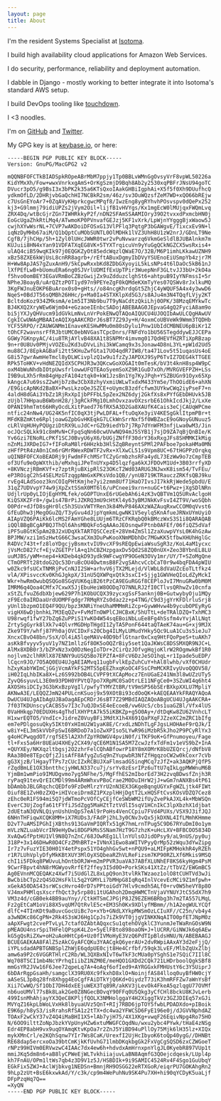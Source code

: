 ```yaml
---
layout: page
title: About
---
```


I'm the resident Systems Specialist at [Isotoma](https://www.isotoma.com/).

I build high availability cloud applications for Amazon Web Services.

I do security, performance, reliability and deployment automation.

I dabble in Django - mostly working to better integrate it into Isotoma's standard AWS setup.

I build DevOps tooling like [touchdown](http://docs.yaybu.com/projects/touchdown/).

I <3 noodles.

I'm on [GitHub](https://github.com/Jc2k) and [Twitter](https://twitter.com/Jc2k).

My GPG key is at [keybase.io](https://keybase.io/jc2k), or here:

    -----BEGIN PGP PUBLIC KEY BLOCK-----
    Version: GnuPG/MacGPG2 v2

    mQQNBFOFCTkBIADSpkROpeABrMbM7ppjy1Tp0BBLvWMnGgOvsyVrF8vpWL50226a
    KidYMxXh/Fow+wwxVnrkxgAmS+OrKgSzmjD9Bqh8Ab2y2530xqPBFrJNsU94goTC
    DVucr3pO5/g9BsI3x3bPK2k35a6KTsQxoIAakGHBiIgphAi+X5f5f0Xh9DUufhcQ
    ydkmOfLD/2DHRjvbGaQchHI7NCBkR2sm/46z/sv3OuWQzsfZeM7WD+xQO66bREjw
    c7UsGnEYoAr7+0ZqAVyKHprkcgwcMPqf8/IwzEng8ygRYhvhPOsvspv0dQePx252
    kj3+G9lmmj79idiUPZs2jVym2Oil+lijfB1vHVYgs/Kx1mgEcW0lMUjqxFWQmLvq
    ZRX4Dq/wtBcGjrZGn7IWHRkkyP2f/nDN2SFAmSSAAMIOry39O2tvxxdPxmcbHN0j
    EoGcUgaZhkRtLMq4/ATwmoKP0PVnvafGEJzj5KF1vXrk/LpWjnYYgggBjxWaow5J
    cwjhXYwWsrNL+7CVP7wAKDoiDFOSxG13VlPFlq3PqtgP3bGAWgvE/TixcxEv9N+l
    iqNzDyMHb67aiM/Q1bQptCuMObSUNTL0OlMDHk1lVZ3UhH8U1zW2nrJ/GDnLT9Ne
    CgfB/7jhCHp/5h+1Zyl0lUHcJWWR0twr2vPuNvwarzq6VkmGeSldlBJUBAlnkm7m
    KUJuii8HN4xYan91VDFATXqEG8VK+5TYXTrqicuVn9yYuGgQCkNGZCX5wsRxis4+
    ulAQ4ciB59wqKIk97j0EQGKZyOt85edcWqzlQWaE7O/32B/M6P1imhLKkawUZNH9
    xBz58ZXE6kWjUsL8cnRR8agrb+/rEftABuxDgmyIbDVyYSUEnoEiUSmpYb4zjr7M
    H+Ww8ApJAS7gZuxAnH9/5kCpwRxxbKd8ZDbGXyoyiL5kLsNPs4t6lDaOc5kB61nJ
    lXfPEfLwB+bUomuERa6ng0SJVrlUDMIfExUpTPir3WuepNnF3GLtvJJ3bU+2kO4a
    f5hvo0omBEY3EGaVRmBoCZBzGwijZx9uZdduzclghSt6+ahtpuB9IyYNFmssI+5r
    NPheJBoayB/uArQZtzPOT1yd97n9PEYeZgF0kQMdeKXmTyYes07QSWv8rJxlkuMQ
    3KgFWJnuEOKP6BuArox0s0+gHts//o84ncgKhrdqGt5ZhjC4yWQUF5A4x4y3wwD6
    NqeS+0BdJT56sQMBh26HHc/p+Ma0Ia4STXKlpXd5G3/s8AJu4m3N4TQqfLVjy2KT
    BcltdoKoz934ZMksmA/e1m5IT3Nb9bu7T9yNaCdtzQkiLhj0OPK/38MzqEMYkwTc
    BJ4KXQ2XryWEw6Wjm04+eGzaoeIEnbcSADojABEBAAG0JEpvaG4gQ2FyciA8am9o
    bi5jYXJyQHVucm91dGVkLmNvLnVrPokENwQTAQoAIQUCU4UJOQIbAwULCQgHAwUV
    CgkICwUWAgMBAAIeAQIXgAAKCRDrJ6sBT7Z29Jy+H/4oxmCoUBVeWk9Wmm3TQDHb
    YCF55RPO/rZAUWGNMm1EnaveKESHwMMu0m80sDylu1Pnw1UbIdCMBNEU6pBiKr1Z
    tOhCF2wavnsrFfRJbtUMC0ebNVGasTCpcDnrs/FNFdYo1bU56STegddywEJJCEPa
    GGWy7GKnpyAC/4iu8TRjAYlvB48XA1t8SNPMr4imvmg017QdHEVfHZRTiXpRBzap
    9n+r0U8Uv0PMjvVOZEu2Kd3uDVvLihi3kWCamq9x3sJonaw4D8nL3YL+pW1d2Ud5
    mu88CJ/8EpkAGBaFi2tt5KHuZwfGta17UO4qdR7IW8/ta471Lov5t51uqasUs4oE
    G8i57gwrAwmHeTmcl8yDLWCivplzQ1w9u1fzZyJAPDXJ9SyP6TvIZ7DEG4kTTGEE
    RPk5ToHKV+vHdNEZQIdX5CPHJR3w3QKcwGoXOGAIt0mTesK/bV3t4knH8sp4W9pC
    oxM4bWuNhdbIOtpUwsfrlowwUFQTEAoSyemSoXZ9R1GuD7xOh/MVRGVEFPZH+LSs
    I9B9uLXh5rRm84gHpzFA104ztqk0+kW1JzsBn1Yg7KyJPqh+YSZBUGn91Oyx65Xp
    kAngcA7u69ssZ2wHjb7z8w3CbX8zhyVxmiUWLwTxdxM433Ym5e/ThOOidE6+ahXN
    /E9GicApNKd2BaBX+PwsLkzoQeJSZCE+oUymcB3zdfcfwm3UYkwCWq2iyPseF7+n
    4aldH8dGAi3YbZz1RjRxXpIjbPFFbL5pZex2NZ6dyj2GkfXs8xPYfGEbDHUvk5JB
    zUjbl7HHpauB6WbnH28/j3gRCkFMg10LmhOvxzavOXzsrbE61OhkIcdJkj2/LxXe
    OPANI9hmTmt66HRyOcdLXitPaed776fRX5A3D2Ga8XAUfK4Cais3eCjCAUqWPCme
    ntfic24nNw4/UG24K5nfIC0qX3tjPwLDFAL+ftuOqXe3yiV4KESgGklItpmPBr+t
    MFdKBZmKte6RpljoawGZpbGvHKEqkG7LCkWnSrrNxf5f0WBZacE9oGNoyGUNuuz5
    cLRlVqHUHyPQUgziDtRX9LuJdC+rGZb9iedYb7j7Rp7dYnWFM3nfjLwa0wM3/Jin
    ocJQcSQLkk91c8mMvN+CFpqSqNn60cwUVwNQ94mJ5SYB1j7sjD9ZA7qBjQnBIe/K
    Yv6Gzi7ENoRLcPKf1SCJ0BvyU6yX6/bUGjZNffF30drY36xRxgJFs8SHMMKIkMig
    nZnMiJXRDeIG7+fIFoRaM8lr6HHzkb3HlSZqBReyntSPMl2PAFboe7pokaHMa0MN
    zHFfPtR4zA0n1Cm6rGMrRWexRDWTF2vRx+XlXwCL51s9Vpm8UC+67tHGPPzOrqkq
    uQINBFOFCXoBEADRj9jFwdmFFchMSrTCZyGrmbzhsRFa4ydL73EzWw9o7zCmpTEB
    of3Ufu9eOpWXthib/eMxhqiJPeTnUYxp4D5lqzfga6kXJFDOvM1Ud+3B03rrfyXD
    +8KVNczjRBmKVf+z7zptRjuBXipRlS23OKcT2Wd03ARUG3NJwxK8ism54/TvFEu/
    eP3ROigC2hS4SELMzGTzqgpNmGxKPKsVdo1QB//ynUB719KTRauczZRKfsQBJ9ku
    rvEg4LAdSooz3knCOIqPHtKmjhe7yi2zmm8Uf71HaO7IvsJI7kkRjWede5pbdU/E
    31qZ7UDVvpY74w9jXpZxtSSmX0MT6l6/uPCneei9xrn+nuGC+t6Pwz+jXgSDlNRn
    UdjlrUp0yLIOjEgHYMLfek/oGOPTUnxE6rUGebAh6i4zK3vQBTVm1Q5URvAclgoH
    KiQSXKZFr8+/gw1s47BrPiJZKRQ3mU9cHtKl4y63yBMJNkKvFsvI4ZT9V/woSQbh
    O0Pdr+dJfD8sgHr0lc5h3SUxVWTYRen3k84MvP846AXzWAZAuqRxwCCOM0qVvst6
    GfEuDhw3jMegOGuZQ/T3yGvu4dJjpYqmkmLgwNK1V5eylq5KnAfueJRNxUYmUyiO
    AIApVZQ6PAiKk6lcMS2FAmYGhe8LUUjm6TRzCFKRqbQ0kBMczWxS3S1i8QARAQAB
    iQQlBBgBCgAPBQJThQl6AhsMBQkFo5qAAAoJEOsnqwFPtnb0AFEf/06fiQZ5dVaf
    iPF5u8GtKSpAm2BJ2xUDqXkTARTQSCCezE+28Vm4ZmSl1ZzaXuwpVYsL0K4hGzAw
    BPJMW/xzi1mSzHwtG66C3wsaCXm3DuPwKooXNmMDbhDc7MGwKK5tfbwXHUhHglGc
    R4DVc743t+fz8loYDgcjyBsmxtvIU9vcXF9sREQpEwiaWsuSgR3z/KoL4aM1ycxc
    jVsMcD827cf+EjvZGETPrlA+q1hCBZHzpgaxDv5Qd2S8ZQ0nUX+Zeo3BYbnEL8LU
    uuMJBS/yWM+nep4+kKDeb4qkD93ydk9WFcwgYP9OGeN3OVy1mr/UY/T+SZoMgQne
    CTmOPRTt28tdoG2Qc53DruBcOU4OwtmsB8F2vgSAhcvCcbCaT0r9w4bqFDA4pWIU
    w0Zkc9fsUCxTNMRjPvCnNJI2SW+arhvV6jTX2MLejd/VlWbL8dVaUZcEoTLtfkz4
    vlA/XPisvccKv0KhGJgkpX/31nU5QXWPqxQtk3sxCI+Sjjg1GWVHeQIoLdZyMckI
    Wkr+hwRmOwubQSQGo8SGqVUK6qiB26tPzCA9EGuRGGf8CEPloJvI7MnuGRw0bM0M
    IMRM6q4Qoa4CMfx7CxwX5JjEbuHeiW8OODq7O7NNLRJ2fI0CTlvsQRhwZv10cnfa
    xStZLfvuZ6dbXbjew629P7h1KObUCQX39zycxgSsF5anknj0B+GutwybyOju1MQy
    zF9Ec0aIRDaaUrdUOMPFgdgr7RMqRYZs0daz2z+p4TNG/C9d3jgYrKFDlrluSrj8
    yUnl1bzpmO1EQ4F9QU/bpz3KNRiYneUhaMMMmRiZcp+GywWHvw4b9ycubOPEyRyG
    vigHX6wDjbnhkL7M3EqQZv+FvMdTnOWPlCJHCBxK/5hUTtL+deTRAlDZQ+TxhMC3
    U98rwqf1fwY27bZq6ZuPPiS1YwKO4W54sqEBoiNbLuEe8Fg4hSsfm4vYvjAlLNqt
    ZrtySgGyrk8lXk7v4QlvrMGDHpTHgdI1ZyTA5PonF644taQTAeK74au+G+xj9MJX
    Zke9T9Y/whfj87Ph0ajOVCIDxFs20Cbg4ILMyLUMudYHky5Qc9LuA1Cu3s5ieJu7
    XncxCBvO48bn/SsX/Ol4iA5lqeMAVv40D9bflGtnar0xCxq9HtFQoPpeS+tuAKh7
    asKkBfvyyv5yuV1y7NZ1mllzGf8OK5oOQZrBiy5set1QaJKWsC8DSSMXQR9NJC+L
    AlMx8XDB0r3/bZPxNz3xQ0DzNegIoTDr+2CirQzJOfvgHqjoKlrW2ROgmwkBf1R0
    nojlvm2clhRRlX87ENNY9uUSQ5Bo7EPZfA+8FcV6DzJeSO1hqL+r1Ipade5uEDP/
    lCqcn9JO/7O5AQ0EU4UJgAEIAMvq11ugbFvlkEpZuhCuY+hAl8lwhb/vXf0CHUdr
    hZxyKabYWImCjGGjVcmAYkFS2MTS5pEEZhxqKoOC4FSsCPmMCKRIvyUvoQQOV58/
    iH02IqLhbIKa8X+Lz6S992bOB4LCVPF9tXCApMocz7EnUGaE241Nm3l8wUZzUTy5
    ZyvQ6syuvLL3E0m93PDH0YPVtQ7po7XRpMC0SaOtrLE11NFgCe0+3SZuWI4q6ht4
    AXOSHsiDCIy3G3bKxBzpVgIl/pwfyTYMYZtBR/tV9mSP56bSErBXkpXXLU7MpliY
    AKNwA3E/LEQQZJmN24PULcnKSuoj9x59XOtBi93cdOoQK+kAEQEAAYkFRAQYAQoA
    DwUCU4UJgAIbAgUJBaOagAEpCRDrJ6sBT7Z29MBdIAQZAQoABgUCU4UJgAAKCRA+
    7f03TKDUnscyCACBS5v7I3c7uQJDxSE4eEcoeB/vw6UcS/cbs1uaGZBl/Vfx4lUS
    0VaHHkqp70EDUXHs4gThdlXHYPtA7k55iKBKZp+g5O0Ay+/dtDqKw8ZU62VnhcLT
    H1xwrEQTO5/VndIc+JidreZ0VuyBFi3MdtX1h4X691QaPXqFJZzeXC2mZRC1bIfg
    em7ePDlgosuQky5IKt0YxHImU2W1yaK8E/CrxdLzNDhTLgFJgsLHOHAeF9rQJk/I
    w8iY+EL3mSkVVbFpSwI6BRDoD7a1oZwXPIso5LYwR96iMzbR5kJho2P9PCyRlYx3
    g4oHCPwqgdOT/rgfSE5lA2XhfZpYROWGV4pviN0f/iTKF9oK+GfPnumoyeu/Fage
    tl+Fxs5a6Hr8UEaU4XHEy2CX49/qCE6M1N1SA5M7ZcwJzfxTdFm1v1eVS9bZ+InA
    +QUYXEy/NKXqzltbgsj2O2zhrFelCQhABfowrP18Y8mXOMrK8bUZEQrcj/dNfbV8
    RAa3B0e8TEpcQfjZJisAfF8AfygZuSq9nZYupwbR3NfZfHgqzoCW2w0kCoxr7cVb
    gG3XjzB/lHgayTTPs7zCUcIZxRCBUJXaFlmsadG5inqMCq7zJfZ+ak3AQKPjQfP5
    rZqdBmLE1OX3bntthcjyHWLN337cu7j/srYv8zEsrIPz6uTtU7qIkLgpMWWnuM6B
    YjmBm1wmPio9IMUDgvmo7yg5NFhe/5/MgFfhES2mIborEd73H2zvqBDwsfZnjh3R
    ryPaq91tevQrEICMDl99m4ARmWhxvPBoCrae2M0DuIHrW2jJ+wGm7nANXBs4tP61
    bDAmbbJBLGRqchcQEDfo9FzDeMlrzYrU2nN3EX3GKgeBqngUGYxFgWZLjtk4FIWt
    Oiuf8E1ZvH0zZXQ+iHIVceiDrm8Z1PXzplHHjDgtT2LxHQSFtCvsKOsVDZQ7Cez8
    zEhc0eR1FS94mi5Q7jdWTmoPcVOfCyCEjfCeSWbWM2ifUyZvePkAJXL4k+MbWSQn
    EverC3UjZogfa61tFYfiJSdZgg5MaHZtTztVdlI5sqV1HCnIkC3lpXbzhX1djbat
    2dUEtaN3QVNLQiynUshUnQpS7eAl9rPoHs4VenCCpiu7FVd4PUXs/VSX9J3ifJQJ
    6NHnTHFiqwXCQK8MM+iX7RUDs3/FAdPj2hL3y0CNv3vQx5jkDXNL4IfLMmhKHmme
    D2vT7uAMSIPGhIjXBths913GaVmPIQRTx51gK7hmLrnTPug5C9D67RYuDmI0o1ym
    mVLzNZLuabVcrIN9eHyDwi8DGPkMsSSNam7HzT9G7zhzK+uHcLXV+BFBCOO5834D
    XvAQwGfPptHU1Vl9N8Q7nZnC/68JOwREg1LllnYUlsOJidOPsy9/aL9nUS/py0uj
    318P+3x146DHwR0D4CFzZMhBRTz+IVNnX1Ewo8aWITVPyyQrMp52zWqu3dYwZipg
    Ir7z7vFuzYIE30H01Y4etPspx51YO4ghhGv5wt+nPQU9+aLMIFpKMHokhR4yRZEh
    r1R7LUhVplyDfyMkKBtXUY3MlOyXSQbeaRZhVLReFizsm7KP90RZLXf6Mkis9MSQ
    chI1i5FDkq8PWUvuLhOntbORJW+m2mPPVR3uaVA37ABfXLUNhEF8KS6kyHgm4PsM
    9CwrFBpvt4hN8rMGWyovRrfEf2ffey3I5d0O+PorkSKs41XtZz/tTbVZ/EWGmBC5
    Ag0EVnnMCQEQAKz4Xwf7i5UdGlZL8xLpQ9on3tvlRkTWzaoz1olO8tCUHTVd3wJi
    BwCbibCTp2zQ4SO2HsFklL5q2YGMYLi7bMHpG8IqRq4InlVcevEcMCi9Z1mfpwh+
    xGekA50DAS43srWCscHvro40rD7sPPtoiGdY7Hlv9cmdh5ALf0+rv0W5heVY8p8O
    VJ4mxPHMlqsXscrfhQct3y5rp80i1tUGAhoh2DmqHWMCTnVjaVYNUYJtC55dX7h9
    VM3z4d/cGB0ek4BB9auYny//CtkHTSmCJPGjP8JZ9EZEH6BRbg3h7m2TA557LMqL
    Fz2gEtCaM1oVi88X5vqUM7QtRvlE5c+EM3Sh0Kx9XDlyfMBmm//h1A2egWULYCQf
    dlfC+4TInKDt9aBuvcGocUiBc7o+xYb+GNdLXYkpMWSmOzLCIuXF//C25n/vb4y4
    a3wNDKc86CgPN+2Rk4S3sWJ6Hg1CpJs7iZk9VT0jjgVINKKNqAITO0pfETJNpM0z
    aApXFwgt2cvePTvLyL7ctafOZAbtAQqxcSu1qtehOVgklC3YunmJeTWaRnGOsW9N
    pMEAOU4nsrSpiTHFelQPspK4LZo+5yElFBto898oaON+J+lUCRR/GiNWJk6q6AEw
    kG5gQsRiZXw+oH2uAoHHtCp6+Uz0fIVMoHyE3VzQ6PdTIpBldsHNU/N/ABEBAAGJ
    BCUEGAEKAA8FAlZ5zAkCGyAFCQKu3YAACgkQ6yerAU+2dvRWpiAAxAY3d2eFjjQ/
    iYPLsdadAPBTGNBSplZhWjE6qdpUE0cjt8He4Crfbf/59qk3LvEF/MlbZqUxZlbj
    amw6a9P2c6VGGRTHlrC2Rb/WL3QXBxNIvT6wTkF3cMUa0pYSghS1e7SQiC7IIl8C
    Wq708TSCI1mb4NcYPrhqIiibZ1NZM0E/meHQO1GXDd2CQk721LHDrboolQgkSBf8
    mmGsYR2JVw16F6Jee72qpeLq7A+4oAqf6ofIed9+AYRGGxkFMHUstY6c3Y5UiprJ
    6bDArRgpGsaHh/samgclX39RU0Xc9fkxhD8xlO+NoinjfAS84lloq0uyBfHW0cjY
    aASeSL3p8q28fn8Xhgg4EoCgfFAiDTkYjQ6Kd+OiydzT73iK3hmRFFZw7aWnYsBf
    Xii7CwWQ/Sf1ObI7DH4dxEEjuWEX3Tq89R/akKV3jLevOk4FkeA5qzlqgU77OVMf
    nb6uoUMVl77sBk8Lak2Ge0Z8NGecBOvqY90FFq0U5Qkg3yCfCHl8bckU8KJvLerb
    499IsnMhAhjayYX3QeC8KPljfQOLX3NMHolggaY4H2XiggTkVz3GZJDIEq57xGJi
    MVYqZ16kpLbWoLVxHk8lbyuaUVz5QnT+RIj7RBD6jpTOY5fwbLPDADXdo+pIBoik
    E9K6p/h8yS3/isRrahsRfSA1z2tTX+dc4wa2YFWCSD6FyE196e0j/dJGVVNphdAZ
    TOAxF2wCkY37vZ4Q4iMaBHI1X5+lAb7yjH75/4X1XKg+vwqF26EqivNpg4Ro75HO
    N/6OO9ilttZoNpJbzkYVpUnyHZw6xtuMWGFCOqdNu/wxu2ybc4PYwk/tHaE4zNSg
    Edr4EP8abH9vx9uqOYAmqKtvKpOa7r2ZnJ5YiBD94uPllOy75Mjk6lH35lz+XIQx
    mykXMnCrl/e2KQhSqnw7YIr7Ws8CaK/UrexfI2UjHcIbyoK6toQp40ygG//DHNBt
    RE68dap5ercxoOa39btCmKjkKfUvhG71lmbDKqkbgGk2FxVgCgSQSD6zxCZWGoeT
    rNPz99HIVm0ERVwzwC4IAAc7dx4ew6h+hdvdxAmHrnxpnYlgJL0KyebR897VUp1t
    mmiJKq5dm8n6+aB8lyCPWeEjWLTvkhiiajuvLaBN8AqmfG3QOejcdqesk/LUpl4p
    kh7FnAU/OPm1ltWs7qb4z3D9V1z5J/HSBDIk+9i9SAMIC4524Rv4F4Sgo1GuUbqY
    EGkFix5ZWJ+AclWjbkvg1NEDSn+BmnjRH9OSGG22eRTXGoR/eiqrPU7GOKAhgRn2
    9hLp2zUt+BsE6kxwkAd/Y/c3k/cp9m4WePuhNu9SK4Pu7XH+hi90qYCDyK5uaLjf
    DFpPzqHq7Q==
    =XyQN
    -----END PGP PUBLIC KEY BLOCK-----
